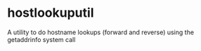 # hostlookuputil
A utility to do hostname lookups (forward and reverse) using the getaddrinfo system call
